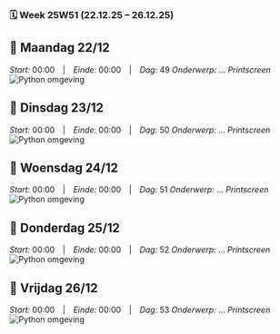 ### 🗓️ Week 25W51 (22.12.25 – 26.12.25)

## 📅 Maandag 22/12
*Start:* 00:00 | *Einde:* 00:00 | *Dag:* 49
*Onderwerp:* ...
*Printscreen*
![Python omgeving](../images/oktober_2025/)

## 📅 Dinsdag 23/12
*Start:* 00:00 | *Einde:* 00:00 | *Dag:* 50
*Onderwerp:* ...
*Printscreen*
![Python omgeving](../images/oktober_2025/)

## 📅 Woensdag 24/12
*Start:* 00:00 | *Einde:* 00:00 | *Dag:* 51
*Onderwerp:* ...
*Printscreen*
![Python omgeving](../images/oktober_2025/)

## 📅 Donderdag 25/12
*Start:* 00:00 | *Einde:* 00:00 | *Dag:* 52
*Onderwerp:* ...
*Printscreen*
![Python omgeving](../images/oktober_2025/)

## 📅 Vrijdag 26/12
*Start:* 00:00 | *Einde:* 00:00 | *Dag:* 53
*Onderwerp:* ...
*Printscreen*
![Python omgeving](../images/oktober_2025/)


